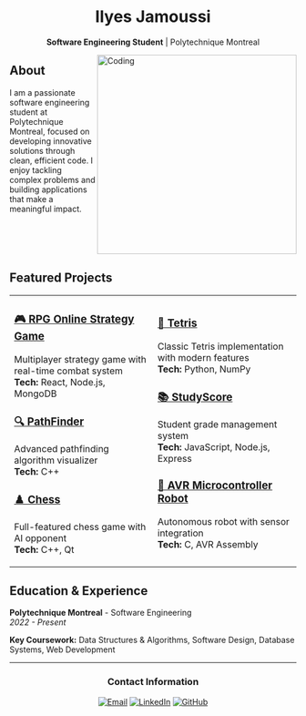 <div align="center">
  <h1>Ilyes Jamoussi</h1>
  <p><strong>Software Engineering Student</strong> | Polytechnique Montreal</p>
</div>

<img align="right" alt="Coding" width="350" src="https://camo.githubusercontent.com/87af9a9fec730c94fc8b08eb21fa5ef6ab7831a67ba17bf8cc76696f6e4be1ef/68747470733a2f2f63646e2e6472696262626c652e636f6d2f75736572732f313138373833362f73637265656e73686f74732f363533393432392f70726f6772616d65722e676966">

## About

I am a passionate software engineering student at Polytechnique Montreal, focused on developing innovative solutions through clean, efficient code. I enjoy tackling complex problems and building applications that make a meaningful impact.

<br clear="right"/>

## Featured Projects

<table>
<tr>
<td width="50%">

### [🎮 RPG Online Strategy Game](https://github.com/Ilyes-Jamoussi/RPG-online-strategy-game)
Multiplayer strategy game with real-time combat system
<br>**Tech:** React, Node.js, MongoDB

### [🔍 PathFinder](https://github.com/Ilyes-Jamoussi/PathFinder)
Advanced pathfinding algorithm visualizer
<br>**Tech:** C++

### [♟️ Chess](https://github.com/Ilyes-Jamoussi/Chess)
Full-featured chess game with AI opponent
<br>**Tech:** C++, Qt

</td>
<td width="50%">

### [🧩 Tetris](https://github.com/Ilyes-Jamoussi/Tetris)
Classic Tetris implementation with modern features
<br>**Tech:** Python, NumPy

### [📚 StudyScore](https://github.com/Ilyes-Jamoussi/StudyScore)
Student grade management system
<br>**Tech:** JavaScript, Node.js, Express

### [🤖 AVR Microcontroller Robot](https://github.com/Ilyes-Jamoussi/AVR-Microcontroller-Robot)
Autonomous robot with sensor integration
<br>**Tech:** C, AVR Assembly

</td>
</tr>
</table>

## Education & Experience

**Polytechnique Montreal** - Software Engineering  
*2022 - Present*

**Key Coursework:** Data Structures & Algorithms, Software Design, Database Systems, Web Development

---

<div align="center">

### Contact Information

[![Email](https://img.shields.io/badge/-Email-D14836?style=for-the-badge&logo=gmail&logoColor=white)](mailto:jamoussi.mail@gmail.com)
[![LinkedIn](https://img.shields.io/badge/-LinkedIn-0077B5?style=for-the-badge&logo=linkedin&logoColor=white)](https://www.linkedin.com/in/ilyes-jamoussi-b4aa94251/)
[![GitHub](https://img.shields.io/badge/-GitHub-181717?style=for-the-badge&logo=github&logoColor=white)](https://github.com/Ilyes-Jamoussi)

</div>
